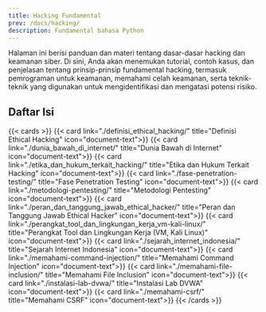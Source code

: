 ```yaml
---
title: Hacking Fundamental
prev: /docs/hacking/
description: Fundamental bahasa Python
---
```


Halaman ini berisi panduan dan materi tentang dasar-dasar hacking dan keamanan siber. Di sini, Anda akan menemukan tutorial, contoh kasus, dan penjelasan tentang prinsip-prinsip fundamental hacking, termasuk pemrograman untuk keamanan, memahami celah keamanan, serta teknik-teknik yang digunakan untuk mengidentifikasi dan mengatasi potensi risiko.

## Daftar Isi

{{< cards >}}
{{< card link="./definisi_ethical_hacking/" title="Definisi Ethical Hacking" icon="document-text">}}
{{< card link="./dunia_bawah_di_internet/" title="Dunia Bawah di Internet" icon="document-text">}}
{{< card link="./etika_dan_hukum_terkait_hacking/" title="Etika dan Hukum Terkait Hacking" icon="document-text">}}
{{< card link="./fase-penetration-testing/" title="Fase Penetration Testing" icon="document-text">}}
{{< card link="./metodologi-pentesting/" title="Metodologi Pentesting" icon="document-text">}}
{{< card link="./peran_dan_tanggung_jawab_ethical_hacker/" title="Peran dan Tanggung Jawab Ethical Hacker" icon="document-text">}}
{{< card link="./perangkat_tool_dan_lingkungan_kerja_vm-kali-linux/" title="Perangkat Tool dan Lingkungan Kerja (VM, Kali Linux)" icon="document-text">}}
{{< card link="./sejarah_internet_indonesia/" title="Sejarah Internet Indonesia" icon="document-text">}}
{{< card link="./memahami-command-injection/" title="Memahami Command Injection" icon="document-text">}}
{{< card link="./memahami-file-inclusion/" title="Memahami File Inclusion" icon="document-text">}}
{{< card link="./instalasi-lab-dvwa/" title="Instalasi Lab DVWA" icon="document-text">}}
{{< card link="./memahami-csrf/" title="Memahami CSRF" icon="document-text">}}
{{< /cards >}}

